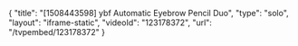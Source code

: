 {
    "title": "[1508443598] ybf Automatic Eyebrow Pencil Duo",
    "type": "solo",
    "layout": "iframe-static",
    "videoId": "123178372",
    "url": "\/tvpembed\/123178372"
}